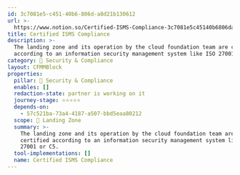 ```yaml
---
id: 3c7081e5-c451-40b6-806d-a8d21b130612
url: >-
  https://www.notion.so/Certified-ISMS-Compliance-3c7081e5c45140b6806da8d21b130612
title: Certified ISMS Compliance
description: >-
  The landing zone and its operation by the cloud foundation team are certified
  according to an information security management system like ISO 27001 or C5.
category: 🔖 Security & Compliance
layout: CFMMBlock
properties:
  pillar: 🔖 Security & Compliance
  enables: []
  redaction-state: partner is working on it
  journey-stage: ⭐️⭐️⭐️⭐️⭐️
  depends-on:
    - 57c521ba-73a4-4187-a507-bbd5eaa80212
  scope: 🛬 Landing Zone
  summary: >-
    The landing zone and its operation by the cloud foundation team are
    certified according to an information security management system like ISO
    27001 or C5.
  tool-implementations: []
  name: Certified ISMS Compliance
---
```


